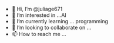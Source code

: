 - 👋 Hi, I’m @juliage671
- 👀 I’m interested in ...AI
- 🌱 I’m currently learning ... programming
- 💞️ I’m looking to collaborate on ...
- 📫 How to reach me ...

<!---
juliage671/juliage671 is a ✨ special ✨ repository because its `README.md` (this file) appears on your GitHub profile.
You can click the Preview link to take a look at your changes.
--->
